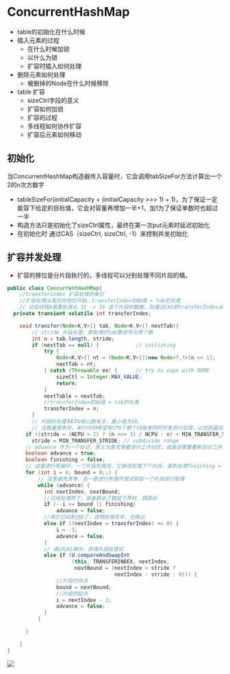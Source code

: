 # ConcurrentHashMap
* table的初始化在什么时候
* 插入元素的过程
    * 在什么时候加锁
    * 以什么为锁
    * 扩容时插入如何处理
* 删除元素如何处理
    * 被删掉的Node在什么时候移除
* table 扩容
    * sizeCtrl字段的意义
    * 扩容如何加锁
    * 扩容的过程
    * 多线程如何协作扩容
    * 扩容后元素如何移动
    
## 初始化
当ConcurrentHashMap构造器传入容量时，它会调用tabSizeFor方法计算出一个2的n次方数字
 * tableSizeFor(initialCapacity + (initialCapacity >>> 1) + 1)，为了保证一定能容下给定的目标值，它会对容量再增加一半+1，加1为了保证单数时也超过一半
 * 构造方法只是初始化了sizeCtrl属性，最终在第一次put元素时延迟初始化
 * 在初始化时 通过CAS（sizeCtrl, sizeCtrl, -1）来控制并发初始化
     
## 扩容并发处理
* 扩容的移位是分片段执行的，多线程可以分别处理不同片段的桶。
~~~java
public class ConcurrentHashMap{
    //transferIndex 扩容处理的索引
    //扩容处理从高位向地位开始，transferIndex初始值 = tab的长度
    // 比如线程A需要处理从 32 -> 16 这个片段的数据，则通过CAS把transferIndex从32修改为16，成功则继续进行处理
  private transient volatile int transferIndex;

    void transfer(Node<K,V>[] tab, Node<K,V>[] nextTab){
        // stride 片段长度，即处理的tab数组中元素个数
        int n = tab.length, stride;
        if (nextTab == null) {            // initiating
            try {
                Node<K,V>[] nt = (Node<K,V>[])new Node<?,?>[n << 1];
                nextTab = nt;
            } catch (Throwable ex) {      // try to cope with OOME
                sizeCtl = Integer.MAX_VALUE;
                return;
            }
            nextTable = nextTab;
            //transferIndex初始值 = tab的长度
            transferIndex = n;
        }
        // 片段的长度和CPU核心数有关，最小值为16。
        // 当数量很多时，本行代码希望有CPU个数个线程来同时并发进行处理，以达到最佳速度
      if ((stride = (NCPU > 1) ? (n >>> 3) / NCPU : n) < MIN_TRANSFER_STRIDE)
        stride = MIN_TRANSFER_STRIDE; // subdivide range
      // advance 作为一个标记，意义为是否需要进行工作分区，或者说需要重新划分工作分区
      boolean advance = true;
      boolean finishing = false; 
      // 这里进行死循环，一个片段处理完，它继续处理下个片段，直到处理finishing = true
      for (int i = 0, bound = 0;;) {
          // 这里避免竞争，会一直进行死循环尝试获取一个片段进行处理
          while (advance) {
            int nextIndex, nextBound;
            //已经处理完了，或者超出了数组下界时，就跳出
            if (--i >= bound || finishing)
                advance = false;
            //索引已经到达0了，说明处理完毕，也跳出
            else if ((nextIndex = transferIndex) <= 0) {
                i = -1;
                advance = false;
            }
            // 通过CAS操作，获得片段处理权
            else if (U.compareAndSwapInt
                     (this, TRANSFERINDEX, nextIndex,
                      nextBound = (nextIndex > stride ?
                                   nextIndex - stride : 0))) {
                //片段的终点
                bound = nextBound;
                //片段的起点
                i = nextIndex - 1;
                advance = false;
            }
          }
        
      }

    }
}
~~~            
    
![](./resource/ConcurrentHashMap.png)    
 
    
      
